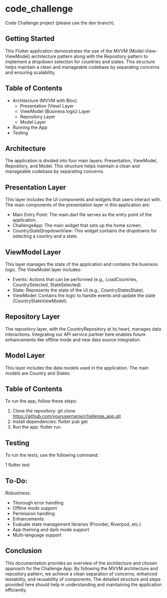 # code_challenge

Code Challenge project (please use the dev branch).

## Getting Started

This Flutter application demonstrates the use of the MVVM (Model-View-ViewModel) architecture pattern along with the Repository pattern to implement a dropdown selection for countries and states. This structure helps maintain a clean and manageable codebase by separating concerns and ensuring scalability.

## Table of Contents

<!-- toc -->
- Architecture (MVVM with Bloc)
    - Presentation (View) Layer 
    - ViewModel (Business logic) Layer
    - Repository Layer
    - Model Layer
- Running the App
- Testing
<!-- tocstop -->

## Architecture
The application is divided into four main layers: Presentation, ViewModel, Repository, and Model. This structure helps maintain a clean and manageable codebase by separating concerns.

## Presentation Layer
This layer includes the UI components and widgets that users interact with. The main components of the presentation layer in this application are:

   - Main Entry Point: The main.dart file serves as the entry point of the application.
   - ChallengeApp: The main widget that sets up the home screen.
   - CountryStateDropdownView: This widget contains the dropdowns for selecting a country and a state.

## ViewModel Layer
This layer manages the state of the application and contains the business logic. The ViewModel layer includes:

   - Events: Actions that can be performed (e.g., LoadCountries, CountrySelected, StateSelected).
   - State: Represents the state of the UI (e.g., CountryStatesState).
   - ViewModel: Contains the logic to handle events and update the state (CountryStateViewModel).

## Repository Layer
The repository layer, with the CountryRepository at its heart, manages data interactions. Integrating our API service partner here enables future enhancements like offline mode and new data source integration.

## Model Layer
This layer includes the data models used in the application. The main models are Country and States.

## Table of Contents

To run the app, follow these steps:

  1. Clone the repository: git clone https://github.com/yourusername/challenge_app.git 
  2. Install dependencies: flutter pub get
  3. Run the app:  flutter run

## Testing

To run the tests, use the following command:

 1 flutter test

## To-Do:

Robustness:
  - Thorough error handling
  - Offline mode support
  - Permission handling
  - Enhancements:
  - Evaluate state management libraries (Provider, Riverpod, etc.)
  - App theming and dark mode support
  - Multi-language support

## Conclusion

This documentation provides an overview of the architecture and chosen approach for the Challenge App. By following the MVVM architecture and repository pattern, we achieve a clean separation of concerns, enhanced testability, and reusability of components. The detailed structure and steps provided here should help in understanding and maintaining the application efficiently.

  
